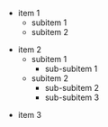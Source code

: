 * item 1
  * subitem 1
  * subitem 2
- item 2
  * subitem 1
    * sub-subitem 1
  * subitem 2
    - sub-subitem 2
    * sub-subitem 3
* item 3
